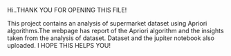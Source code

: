 Hi..THANK YOU FOR OPENING THIS FILE!

This project contains an analysis of supermarket dataset using Apriori algorithms.The webpage has report of the Apriori algorithm and the insights taken from the analysis of dataset.
Dataset and the jupiter notebook also uploaded.
I HOPE THIS HELPS YOU!
